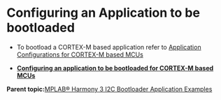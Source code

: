 # Configuring an Application to be bootloaded

-   To bootload a CORTEX-M based application refer to [Application Configurations for CORTEX-M based MCUs](GUID-DBC21340-BFFA-466C-9909-E696C180A54E.md)


-   **[Configuring an application to be bootloaded for CORTEX-M based MCUs](GUID-DBC21340-BFFA-466C-9909-E696C180A54E.md)**  


**Parent topic:**[MPLAB® Harmony 3 I2C Bootloader Application Examples](GUID-85B9ED1C-4EF8-4639-8758-17D68906C3F9.md)

